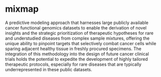 # mixmap

A predictive modeling approach that harnesses large publicly available cancer functional genomics datasets to enable the derivation of novel insights and the strategic prioritization of therapeutic hypotheses for rare and understudied diseases from complex sample mixtures, offering the unique ability to pinpoint targets that selectively combat cancer cells while sparing adjacent healthy tissue in freshly procured specimens. The integration of this methodology into the design of future cancer clinical trials holds the potential to expedite the development of highly tailored therapeutic protocols, especially for rare diseases that are typically underrepresented in these public datasets.
